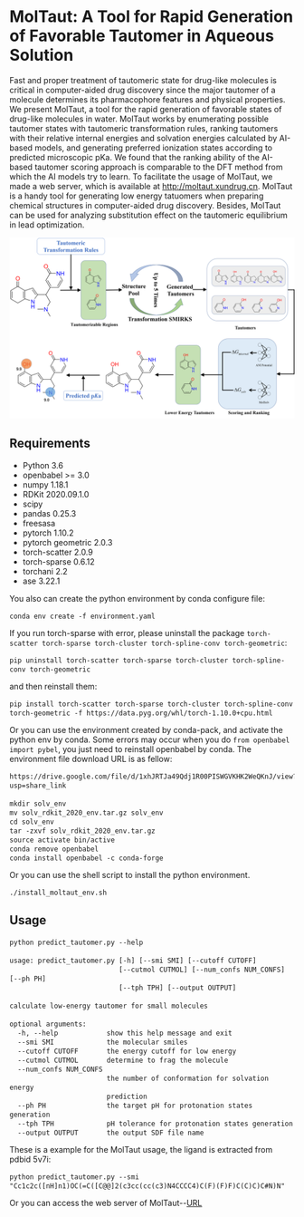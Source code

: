 # MolTaut: A Tool for Rapid Generation of Favorable Tautomer in Aqueous Solution

Fast and proper treatment of tautomeric state for drug-like molecules is critical in computer-aided drug discovery since the major tautomer of a molecule determines its pharmacophore features and physical properties. We present MolTaut, a tool for the rapid generation of favorable states of drug-like molecules in water. MolTaut works by enumerating possible tautomer states with tautomeric transformation rules, ranking tautomers with their relative internal energies and solvation energies calculated by AI-based models, and generating preferred ionization states according to predicted microscopic pKa. We found that the ranking ability of the AI-based tautomer scoring approach is comparable to the DFT method from which the AI models try to learn. To facilitate the usage of MolTaut, we made a web server, which is available at http://moltaut.xundrug.cn. MolTaut is a handy tool for generating low energy tatuomers when preparing chemical structures in computer-aided drug discovery. Besides, MolTaut can be used for analyzing substitution effect on the tautomeric equilibrium in lead optimization.


![image](https://github.com/Xundrug/MolTaut/blob/master/images/Picture2.png)


## Requirements

* Python 3.6
* openbabel >= 3.0
* numpy 1.18.1
* RDKit 2020.09.1.0
* scipy
* pandas 0.25.3
* freesasa
* pytorch 1.10.2
* pytorch geometric 2.0.3
* torch-scatter 2.0.9 
* torch-sparse 0.6.12
* torchani 2.2   
* ase 3.22.1

You also can create the python environment by conda configure file:
```
conda env create -f environment.yaml
```
If you run torch-sparse with error, please uninstall the package `torch-scatter torch-sparse torch-cluster torch-spline-conv torch-geometric`:
```
pip uninstall torch-scatter torch-sparse torch-cluster torch-spline-conv torch-geometric
```
and then reinstall them:
```
pip install torch-scatter torch-sparse torch-cluster torch-spline-conv torch-geometric -f https://data.pyg.org/whl/torch-1.10.0+cpu.html
```

Or you can use the environment created by conda-pack, and activate the python env by conda. Some errors may occur when you do `from openbabel import pybel`, you just need to reinstall openbabel by conda. The environment file download URL is as fellow:  
```
https://drive.google.com/file/d/1xhJRTJa49Qdj1R00PISWGVKHK2WeQKnJ/view?usp=share_link

mkdir solv_env
mv solv_rdkit_2020_env.tar.gz solv_env
cd solv_env
tar -zxvf solv_rdkit_2020_env.tar.gz
source activate bin/active
conda remove openbabel
conda install openbabel -c conda-forge
```

Or you can use the shell script to install the python environment.
```
./install_moltaut_env.sh
```

## Usage

```
python predict_tautomer.py --help

usage: predict_tautomer.py [-h] [--smi SMI] [--cutoff CUTOFF]
                           [--cutmol CUTMOL] [--num_confs NUM_CONFS] [--ph PH]
                           [--tph TPH] [--output OUTPUT]

calculate low-energy tautomer for small molecules

optional arguments:
  -h, --help            show this help message and exit
  --smi SMI             the molecular smiles
  --cutoff CUTOFF       the energy cutoff for low energy
  --cutmol CUTMOL       determine to frag the molecule
  --num_confs NUM_CONFS
                        the number of conformation for solvation energy
                        prediction
  --ph PH               the target pH for protonation states generation
  --tph TPH             pH tolerance for protonation states generation
  --output OUTPUT       the output SDF file name

```
These is a example for the MolTaut usage, the ligand is extracted from pdbid 5v7i:
```
python predict_tautomer.py --smi "Cc1c2c([nH]n1)OC(=C([C@@]2(c3cc(cc(c3)N4CCCC4)C(F)(F)F)C(C)C)C#N)N"
```

Or you can access the web server of MolTaut--[URL](http://moltaut.xundrug.cn/)

